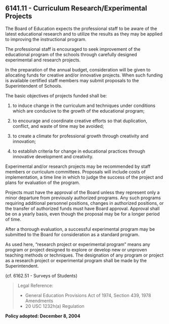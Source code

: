 ## 6141.11 - Curriculum Research/Experimental Projects

The Board of Education expects the professional staff to be aware of the latest educational research and to utilize the results as they may be applied to improving the instructional program.

The professional staff is encouraged to seek improvement of the educational program of the schools through carefully designed experimental and research projects.

In the preparation of the annual budget, consideration will be given to allocating funds for creative and/or innovative projects.  When such funding is available certified staff members may submit proposals to the Superintendent of Schools.

The basic objectives of projects funded shall be:

1.  to induce change in the curriculum and techniques under conditions which are conducive to the growth of the educational program;

2.  to encourage and coordinate creative efforts so that duplication, conflict, and waste of time may be avoided;

3.  to create a climate for professional growth through creativity and innovation;

4.  to establish criteria for change in educational practices through innovative development and creativity.

Experimental and/or research projects may be recommended by staff members or curriculum committees.  Proposals will include costs of implementation, a time line in which to judge the success of the project and plans for evaluation of the program.

Projects must have the approval of the Board unless they represent only a minor departure from previously authorized programs.  Any such programs requiring additional personnel positions, changes in authorized positions, or the transfer of authorized funds must have Board approval.  Approval shall be on a yearly basis, even though the proposal may be for a longer period of time.

After a thorough evaluation, a successful experimental program may be submitted to the Board for consideration as a standard program.

As used here, “research project or experimental program” means any program or project designed to explore or develop new or unproven teaching methods or techniques.  The designation of any program or project as a research project or experimental program shall be made by the Superintendent.

(cf. 6162.51 - Surveys of Students)

> Legal Reference:  
> 
> * General Education Provisions Act of 1974, Section 439, 1978 Amendments
> * 20 USC 1232h(a) Regulation

**Policy adopted:  December 8, 2004**

